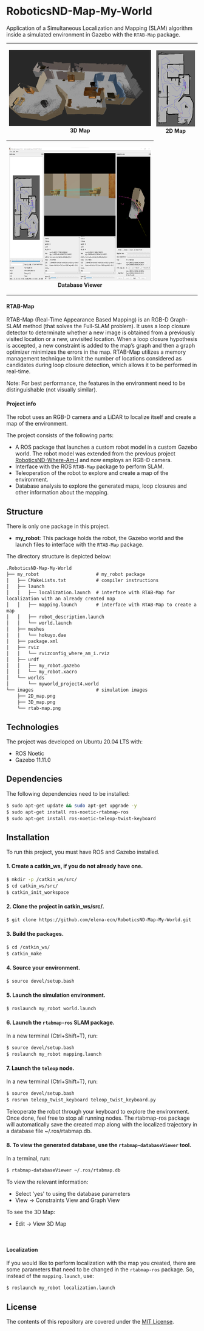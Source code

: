# RoboticsND-Map-My-World

Application of a Simultaneous Localization and Mapping (SLAM) algorithm inside a 
simulated environment in Gazebo with the `RTAB-Map` package.


<table style="width:100%">
  <tr>
    <th><p>
           <img src="images/3D_map.png"
            alt="3D map" width="400" height="200"></a>
           <br>3D Map
        </p>
    </th>
    <th><p>
           <img src="images/2D_map.png"
            alt="2D map" width="200" height="200"></a>
           <br>2D Map
      </p>
    </th>
  </tr>
  <tr>
    <th><p>
           <img src="images/rtab-map.png"
            alt="database viewer" width="800" height="350"></a>
           <br>Database Viewer
      </p>
    </th>
  </tr>
</table>


#### RTAB-Map

RTAB-Map (Real-Time Appearance Based Mapping) is an RGB-D Graph-SLAM method 
(that solves the Full-SLAM problem).
It uses a loop closure detector to determinate whether a new image is obtained
from a previously visited location or a new, unvisited location. When a loop 
closure hypothesis is accepted, a new constraint is added to the map’s graph and 
then a graph optimizer minimizes the errors in the map. RTAB-Map utilizes a memory 
management technique to limit the number of locations considered as candidates 
during loop closure detection, which allows it to be performed in real-time.

Note: For best performance, the features in the environment need to be 
distinguishable (not visually similar).


#### Project info

The robot uses an RGB-D camera and a LiDAR to localize itself and create a map of the environment.

The project consists of the following parts: 

* A ROS package that launches a custom robot model in a custom Gazebo world. 
The robot model was extended from the previous project 
[RoboticsND-Where-Am-I](https://github.com/elena-ecn/RoboticsND-Where-Am-I) 
and now employs an RGB-D camera.
* Interface with the ROS `RTAB-Map` package to perform SLAM.
* Teleoperation of the robot to explore and create a map of the environment.
* Database analysis to explore the generated maps, loop closures and other 
information about the mapping.


Structure
---------

There is only one package in this project.
* **my_robot**: This package holds the robot, the Gazebo world and the launch 
files to interface with the `RTAB-Map` package.

The directory structure is depicted below:
```
.RoboticsND-Map-My-World        
├── my_robot                     # my_robot package
│   ├── CMakeLists.txt           # compiler instructions
│   ├── launch
│   │   ├── localization.launch  # interface with RTAB-Map for localization with an already created map
│   │   ├── mapping.launch       # interface with RTAB-Map to create a map
│   │   ├── robot_description.launch
│   │   └── world.launch
│   ├── meshes
│   │   └── hokuyo.dae
│   ├── package.xml
│   ├── rviz
│   │   └── rvizconfig_where_am_i.rviz
│   ├── urdf
│   │   ├── my_robot.gazebo
│   │   └── my_robot.xacro
│   └── worlds
│       └── myworld_project4.world
└── images                       # simulation images
    ├── 2D_map.png
    ├── 3D_map.png
    └── rtab-map.png
```

Technologies
------------

The project was developed on Ubuntu 20.04 LTS with:
* ROS Noetic
* Gazebo 11.11.0

Dependencies
------------

The following dependencies need to be installed:
```sh
$ sudo apt-get update && sudo apt-get upgrade -y
$ sudo apt-get install ros-noetic-rtabmap-ros
$ sudo apt-get install ros-noetic-teleop-twist-keyboard
```

Installation
------------

To run this project, you must have ROS and Gazebo installed.

#### 1. Create a catkin_ws, if you do not already have one.
```sh
$ mkdir -p /catkin_ws/src/
$ cd catkin_ws/src/
$ catkin_init_workspace
```

#### 2. Clone the project in catkin_ws/src/.
```sh
$ git clone https://github.com/elena-ecn/RoboticsND-Map-My-World.git
```

#### 3. Build the packages.
```sh
$ cd /catkin_ws/
$ catkin_make
```

#### 4. Source your environment.
```sh
$ source devel/setup.bash
```

#### 5. Launch the simulation environment.
```sh
$ roslaunch my_robot world.launch
```

#### 6. Launch the `rtabmap-ros` SLAM package.
In a new terminal (Ctrl+Shift+T), run:
```sh
$ source devel/setup.bash
$ roslaunch my_robot mapping.launch
```

#### 7. Launch the `teleop` node.
In a new terminal (Ctrl+Shift+T), run:
```sh
$ source devel/setup.bash
$ rosrun teleop_twist_keyboard teleop_twist_keyboard.py
```

Teleoperate the robot through your keyboard to explore the environment. 
Once done, feel free to stop all running nodes.
The rtabmap-ros package will automatically save the created map along with the 
localized trajectory in a database file ~/.ros/rtabmap.db.


#### 8. To view the generated database, use the `rtabmap-databaseViewer` tool.
In a terminal, run:
```sh
$ rtabmap-databaseViewer ~/.ros/rtabmap.db
```

To view the relevant information:
* Select 'yes' to using the database parameters
* View -> Constraints View and Graph View

To see the 3D Map:
* Edit -> View 3D Map 



<br>

#### Localization
If you would like to perform localization with the map you created, there are some parameters that need to be changed in the `rtabmap-ros` package. So, instead of the `mapping.launch`, use:

```sh
$ roslaunch my_robot localization.launch
```

License
-------

The contents of this repository are covered under the [MIT License](LICENSE).
